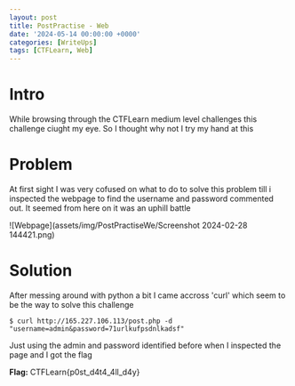 ```yaml
---
layout: post
title: PostPractise - Web
date: '2024-05-14 00:00:00 +0000'
categories: [WriteUps]
tags: [CTFLearn, Web]  
---
```


# Intro

While browsing through the CTFLearn medium level challenges this challenge ciught my eye. So I thought why not I try my hand at this

# Problem

At first sight I was very cofused on what to do to solve this problem till i inspected the webpage to find the username 
and password commented out. It seemed from here on it was an uphill battle

![Webpage](assets/img/PostPractiseWe/Screenshot 2024-02-28 144421.png)


# Solution

After messing around with python a bit I came accross 'curl' which seem to be the way to solve this challenge

```terminal
$ curl http://165.227.106.113/post.php -d "username=admin&password=71urlkufpsdnlkadsf"
```


Just using the admin and password identified before when I inspected the page and I got the flag

**Flag:** CTFLearn{p0st_d4t4_4ll_d4y}